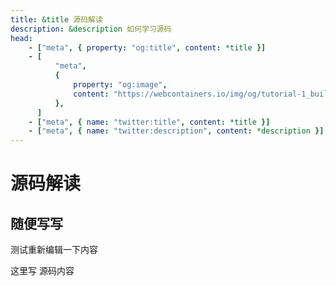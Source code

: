 ```yaml
---
title: &title 源码解读
description: &description 如何学习源码
head:
    - ["meta", { property: "og:title", content: *title }]
    - [
          "meta",
          {
              property: "og:image",
              content: "https://webcontainers.io/img/og/tutorial-1_build_your_first_webcontainer_app.png",
          },
      ]
    - ["meta", { name: "twitter:title", content: *title }]
    - ["meta", { name: "twitter:description", content: *description }]
---
```


# 源码解读

## 随便写写

测试重新编辑一下内容

这里写 源码内容

